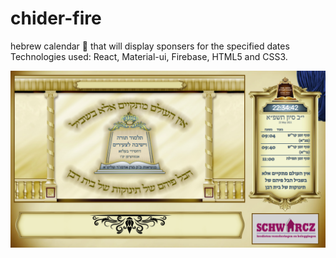 # chider-fire
hebrew calendar 📅 that will display sponsers for the specified dates
Technologies used: React, Material-ui, Firebase, HTML5 and CSS3.

![alt text](./src/images/image.png)
